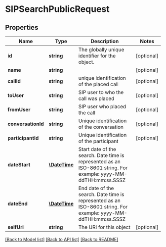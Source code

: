 # SIPSearchPublicRequest

## Properties
Name | Type | Description | Notes
------------ | ------------- | ------------- | -------------
**id** | **string** | The globally unique identifier for the object. | [optional] 
**name** | **string** |  | [optional] 
**callId** | **string** | unique identification of the placed call | [optional] 
**toUser** | **string** | SIP user to who the call was placed | [optional] 
**fromUser** | **string** | SIP user who placed the call | [optional] 
**conversationId** | **string** | Unique identification of the conversation | [optional] 
**participantId** | **string** | Unique identification of the participant | [optional] 
**dateStart** | [**\DateTime**](\DateTime.md) | Start date of the search. Date time is represented as an ISO-8601 string. For example: yyyy-MM-ddTHH:mm:ss.SSSZ | 
**dateEnd** | [**\DateTime**](\DateTime.md) | End date of the search. Date time is represented as an ISO-8601 string. For example: yyyy-MM-ddTHH:mm:ss.SSSZ | 
**selfUri** | **string** | The URI for this object | [optional] 

[[Back to Model list]](../README.md#documentation-for-models) [[Back to API list]](../README.md#documentation-for-api-endpoints) [[Back to README]](../README.md)



